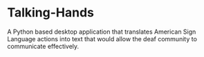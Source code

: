 # Talking-Hands
A Python based desktop application that translates American Sign Language actions into text that would allow the deaf community to communicate effectively.
